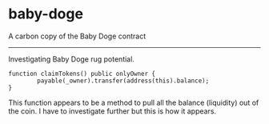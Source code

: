 # baby-doge
A carbon copy of the Baby Doge contract

----------------------------------------------------

Investigating Baby Doge rug potential.

    function claimTokens() public onlyOwner {
            payable(_owner).transfer(address(this).balance);
    }
    
This function appears to be a method to pull all the balance (liquidity) out of the coin.
I have to investigate further but this is how it appears. 
